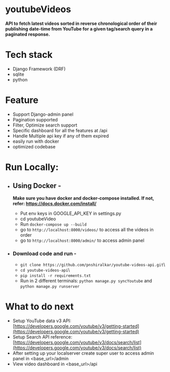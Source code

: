 # youtubeVideos

**API to fetch latest videos sorted in reverse chronological order of their publishing date-time from YouTube for a given tag/search query in a paginated response.**


# Tech stack
- Django Framework (DRF)
- sqlite 
- python


# Feature
- Support Django-admin panel 
- Pagination supported
- Filter, Optimize search support
- Specific dashboard for all the features at /api
- Handle Multiple api key if any of them expired
- easily run with docker
- optimized codebase

# Run Locally:

* ## Using Docker - 
   **Make sure you have docker and docker-compose installed. If not, refer: https://docs.docker.com/install/**
   - Put env keys in GOOGLE_API_KEY in settings.py
   - cd youtubeVideo
   - Run `docker-compose up --build` 
   - go to `http://localhost:8000/videos/` to access all the videos in order
   - go to `http://localhost:8000/admin/` to access admin panel
* ### Download code and run - 
    
    - `git clone https://github.com/pnshiralkar/youtube-videos-api.git`\
    - `cd youtube-videos-api`\
    - `pip install -r requirements.txt`
    - Run in 2 different terminals: `python manage.py syncYoutube` and `python manage.py runserver`

# What to do next
 - Setup YouTube data v3 API: [https://developers.google.com/youtube/v3/getting-started](https://developers.google.com/youtube/v3/getting-started)
 - Setup Search API reference: [https://developers.google.com/youtube/v3/docs/search/list](https://developers.google.com/youtube/v3/docs/search/list)
 - After setting up your localserver create super user to access admin panel in <base_url>/admin
 - View video dashboard in <base_url>/api

 

